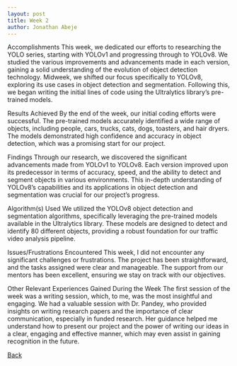 ```yaml
---
layout: post
title: Week 2
author: Jonathan Abeje
---
```


Accomplishments
This week, we dedicated our efforts to researching the YOLO series, starting with YOLOv1 and progressing through to YOLOv8. We studied the various improvements and advancements made in each version, gaining a solid understanding of the evolution of object detection technology. Midweek, we shifted our focus specifically to YOLOv8, exploring its use cases in object detection and segmentation. Following this, we began writing the initial lines of code using the Ultralytics library’s pre-trained models.

Results Achieved
By the end of the week, our initial coding efforts were successful. The pre-trained models accurately identified a wide range of objects, including people, cars, trucks, cats, dogs, toasters, and hair dryers. The models demonstrated high confidence and accuracy in object detection, which was a promising start for our project.

Findings
Through our research, we discovered the significant advancements made from YOLOv1 to YOLOv8. Each version improved upon its predecessor in terms of accuracy, speed, and the ability to detect and segment objects in various environments. This in-depth understanding of YOLOv8’s capabilities and its applications in object detection and segmentation was crucial for our project’s progress.

Algorithm(s) Used
We utilized the YOLOv8 object detection and segmentation algorithms, specifically leveraging the pre-trained models available in the Ultralytics library. These models are designed to detect and identify 80 different objects, providing a robust foundation for our traffic video analysis pipeline.

Issues/Frustrations Encountered
This week, I did not encounter any significant challenges or frustrations. The project has been straightforward, and the tasks assigned were clear and manageable. The support from our mentors has been excellent, ensuring we stay on track with our objectives.

Other Relevant Experiences Gained During the Week
The first session of the week was a writing session, which, to me, was the most insightful and engaging. We had a valuable session with Dr. Pandey, who provided insights on writing research papers and the importance of clear communication, especially in funded research. Her guidance helped me understand how to present our project and the power of writing our ideas in a clear, engaging and effective manner, which may even assist in gaining recognition in the future.

[Back](./)
